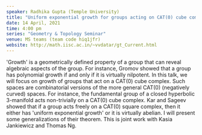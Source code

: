 ```yaml
---
speaker: Radhika Gupta (Temple University) 
title: "Uniform exponential growth for groups acting on CAT(0) cube complexes"
date: 14 April, 2021
time: 4:00 pm
series: "Geometry & Topology Seminar"
venue: MS teams (team code hiq1jfr)
website: http://math.iisc.ac.in/~vvdatar/gt_Current.html
---
```


'Growth' is a geometrically defined property of a group that can reveal algebraic aspects of the group. For instance, Gromov showed that a group has polynomial 
growth if and only if it is virtually nilpotent. In this talk, we will focus on growth of groups that act on a CAT(0) cube complex. Such spaces are combinatorial 
versions of the more general CAT(0) (negatively curved) spaces. For instance, the fundamental group of a closed hyperbolic 3-manifold acts non-trivially on a CAT(0) cube complex.  Kar and Sageev showed that if a group acts freely on a CAT(0) square complex, then it either has 
'uniform exponential growth' or it is virtually abelian. I will present some generalizations of their theorem. This is joint work with Kasia Jankiewicz and Thomas Ng.
